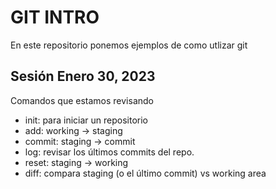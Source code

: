 # GIT INTRO

En este repositorio ponemos ejemplos de como utlizar git

## Sesión Enero 30, 2023

Comandos que estamos revisando
* init: para iniciar un repositorio
* add: working -> staging
* commit: staging -> commit
* log: revisar los últimos commits del repo.
* reset: staging -> working
* diff: compara staging (o el último commit) vs working area